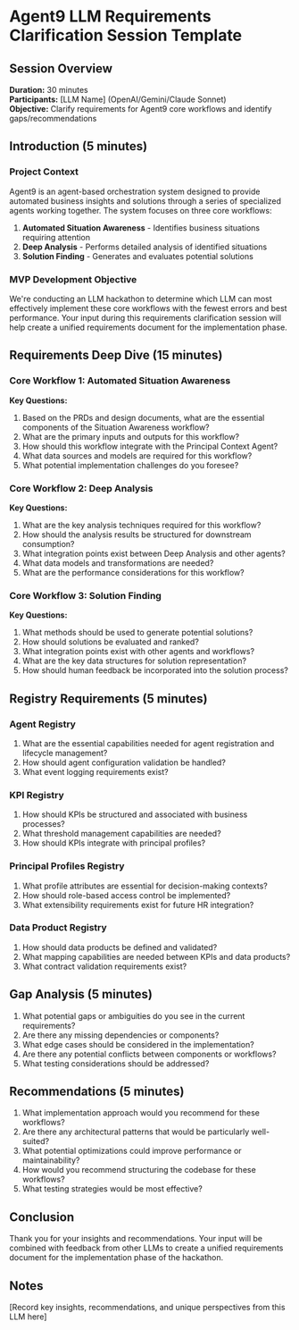 # Agent9 LLM Requirements Clarification Session Template

## Session Overview

**Duration:** 30 minutes  
**Participants:** [LLM Name] (OpenAI/Gemini/Claude Sonnet)  
**Objective:** Clarify requirements for Agent9 core workflows and identify gaps/recommendations

## Introduction (5 minutes)

### Project Context
Agent9 is an agent-based orchestration system designed to provide automated business insights and solutions through a series of specialized agents working together. The system focuses on three core workflows:

1. **Automated Situation Awareness** - Identifies business situations requiring attention
2. **Deep Analysis** - Performs detailed analysis of identified situations
3. **Solution Finding** - Generates and evaluates potential solutions

### MVP Development Objective
We're conducting an LLM hackathon to determine which LLM can most effectively implement these core workflows with the fewest errors and best performance. Your input during this requirements clarification session will help create a unified requirements document for the implementation phase.

## Requirements Deep Dive (15 minutes)

### Core Workflow 1: Automated Situation Awareness

**Key Questions:**
1. Based on the PRDs and design documents, what are the essential components of the Situation Awareness workflow?
2. What are the primary inputs and outputs for this workflow?
3. How should this workflow integrate with the Principal Context Agent?
4. What data sources and models are required for this workflow?
5. What potential implementation challenges do you foresee?

### Core Workflow 2: Deep Analysis

**Key Questions:**
1. What are the key analysis techniques required for this workflow?
2. How should the analysis results be structured for downstream consumption?
3. What integration points exist between Deep Analysis and other agents?
4. What data models and transformations are needed?
5. What are the performance considerations for this workflow?

### Core Workflow 3: Solution Finding

**Key Questions:**
1. What methods should be used to generate potential solutions?
2. How should solutions be evaluated and ranked?
3. What integration points exist with other agents and workflows?
4. What are the key data structures for solution representation?
5. How should human feedback be incorporated into the solution process?

## Registry Requirements (5 minutes)

### Agent Registry
1. What are the essential capabilities needed for agent registration and lifecycle management?
2. How should agent configuration validation be handled?
3. What event logging requirements exist?

### KPI Registry
1. How should KPIs be structured and associated with business processes?
2. What threshold management capabilities are needed?
3. How should KPIs integrate with principal profiles?

### Principal Profiles Registry
1. What profile attributes are essential for decision-making contexts?
2. How should role-based access control be implemented?
3. What extensibility requirements exist for future HR integration?

### Data Product Registry
1. How should data products be defined and validated?
2. What mapping capabilities are needed between KPIs and data products?
3. What contract validation requirements exist?

## Gap Analysis (5 minutes)

1. What potential gaps or ambiguities do you see in the current requirements?
2. Are there any missing dependencies or components?
3. What edge cases should be considered in the implementation?
4. Are there any potential conflicts between components or workflows?
5. What testing considerations should be addressed?

## Recommendations (5 minutes)

1. What implementation approach would you recommend for these workflows?
2. Are there any architectural patterns that would be particularly well-suited?
3. What potential optimizations could improve performance or maintainability?
4. How would you recommend structuring the codebase for these workflows?
5. What testing strategies would be most effective?

## Conclusion

Thank you for your insights and recommendations. Your input will be combined with feedback from other LLMs to create a unified requirements document for the implementation phase of the hackathon.

## Notes

[Record key insights, recommendations, and unique perspectives from this LLM here]
